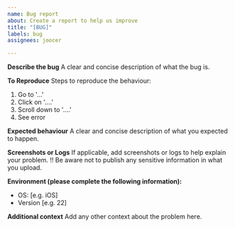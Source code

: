 ```yaml
---
name: Bug report
about: Create a report to help us improve
title: "[BUG]"
labels: bug
assignees: joocer

---
```


**Describe the bug**
A clear and concise description of what the bug is.

**To Reproduce**
Steps to reproduce the behaviour:
1. Go to '...'
2. Click on '....'
3. Scroll down to '....'
4. See error

**Expected behaviour**
A clear and concise description of what you expected to happen.

**Screenshots or Logs**
If applicable, add screenshots or logs to help explain your problem.
!! Be aware not to publish any sensitive information in what you upload.

**Environment (please complete the following information):**
 - OS: [e.g. iOS]
 - Version [e.g. 22]

**Additional context**
Add any other context about the problem here.
